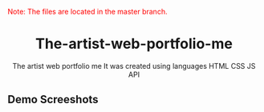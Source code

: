 <p style="color:red;">Note: The files are located in the master branch.</p>

<h1 align="center">The-artist-web-portfolio-me</h1>
<p align="center">The artist web portfolio me It was created using languages HTML CSS JS API</p>

<h2>Demo Screeshots</h2>
<img src="https://github.com/the-artist-web/The-artist-web-portfolio-me/assets/162612001/0e0d4793-656e-436a-887b-f9c2840c2b2e>

